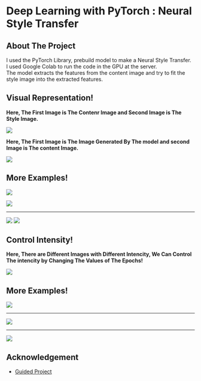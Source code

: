 
# **Deep Learning with PyTorch : Neural Style Transfer**

## **About The Project**

I used the PyTorch Library, prebuild model to make a Neural Style Transfer.
<br>
I used Google Colab to run the code in the GPU at the server.
<br>
The model extracts the features from the content image and try to fit the style image into the extracted features.
## **Visual Representation!**

**Here, The First Image is The Contenr Image and Second Image is The Style Image.**

![](https://github.com/srajan-kiyotaka/Deep-Learning-with-PyTorch-Neural-Style-Transfer-/blob/master/images/Sample1.png?raw=true)

**Here, The First Image is The Image Generated By The model and second Image is The content Image.**

![](https://github.com/srajan-kiyotaka/Deep-Learning-with-PyTorch-Neural-Style-Transfer-/blob/master/images/Output1.png?raw=true)

## **More Examples!**

![](https://github.com/srajan-kiyotaka/Deep-Learning-with-PyTorch-Neural-Style-Transfer-/blob/master/images/sample3.png?raw=true)

![](https://github.com/srajan-kiyotaka/Deep-Learning-with-PyTorch-Neural-Style-Transfer-/blob/master/images/output2.png?raw=true)
<hr>

![](https://github.com/srajan-kiyotaka/Deep-Learning-with-PyTorch-Neural-Style-Transfer-/blob/master/images/sample0.png?raw=true)
![](https://github.com/srajan-kiyotaka/Deep-Learning-with-PyTorch-Neural-Style-Transfer-/blob/master/images/output0.png?raw=true)

## **Control Intensity!**

**Here, There are Different Images with Different Intencity, We Can Control The intencity by Changing The Values of The Epochs!**

![](https://github.com/srajan-kiyotaka/Deep-Learning-with-PyTorch-Neural-Style-Transfer-/blob/master/images/Sample2.png?raw=true)

## **More Examples!**

![](https://github.com/srajan-kiyotaka/Deep-Learning-with-PyTorch-Neural-Style-Transfer-/blob/master/images/sample4.png?raw=true)

<hr>

![](https://github.com/srajan-kiyotaka/Deep-Learning-with-PyTorch-Neural-Style-Transfer-/blob/master/images/sample5.png?raw=true)

<hr>

![](https://github.com/srajan-kiyotaka/Deep-Learning-with-PyTorch-Neural-Style-Transfer-/blob/master/images/sample6.png?raw=true)

## **Acknowledgement**

- [Guided Project](https://www.coursera.org/learn/deep-learning-with-pytorch-neural-style-transfer)
